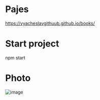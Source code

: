# Pajes
https://vyacheslavgithuub.github.io/books/
# Start project
npm start
# Photo
![image](https://user-images.githubusercontent.com/111220807/202107494-36a706c3-7fc4-4c2b-ab02-3348c5c0ac69.png)


